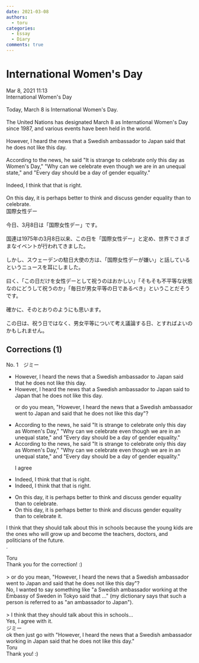 ```yaml
---
date: 2021-03-08
authors:
  - toru
categories:
  - Essay
  - Diary
comments: true
---
```


# International Women's Day
<div class="date">Mar 8, 2021 11:13</div>
<div id="post"><div id="body_show_ori">
International Women's Day<br/><br/>Today, March 8 is International Women's Day.<br/><br/>The United Nations has designated March 8 as International Women's Day since 1987, and various events have been held in the world.<br/><br/>However, I heard the news that a Swedish ambassador to Japan said that he does not like this day.<br/><br/>According to the news, he said "It is strange to celebrate only this day as Women's Day," "Why can we celebrate even though we are in an unequal state," and "Every day should be a day of gender equality."<br/><br/>Indeed, I think that that is right.<br/><br/>On this day, it is perhaps better to think and discuss gender equality than to celebrate.
</div></div>

<!-- more -->

<div id="post_ja"><div id="body_show_mo">
国際女性デー<br/><br/>今日、3月8日は「国際女性デー」です。<br/><br/>国連は1975年の3月8日以来、この日を「国際女性デー」と定め、世界でさまざまなイベントが行われてきました。<br/><br/>しかし、スウェーデンの駐日大使の方は、「国際女性デーが嫌い」と話しているというニュースを耳にしました。<br/><br/>曰く、「この日だけを女性デーとして祝うのはおかしい」「そもそも不平等な状態なのにどうして祝うのか」「毎日が男女平等の日であるべき」ということだそうです。<br/><br/>確かに、そのとおりのようにも思います。<br/><br/>この日は、祝う日ではなく、男女平等について考え議論する日、とすればよいのかもしれません。
</div></div>

## Corrections (1)
<div id="block"><div class="first_name"> No. 1　<span class="just_name">ジミー</span></div><div id="block2">
<ul class="correction_field">
<li class="incorrect">However, I heard the news that a Swedish ambassador to Japan said that he does not like this day.</li>
<li class="corrected correct">
However, I heard the news that a Swedish ambassador <span class="f_red"><span class="sline">to Japan</span></span> said <span class="f_blue">to Japan</span> that he does not like this day.
<p class="correction_comment">or do you mean, "However, I heard the news that a Swedish ambassador went to Japan and said that he does not like this day"?</p>
</li>
</ul>
<ul class="correction_field">
<li class="incorrect">According to the news, he said "It is strange to celebrate only this day as Women's Day," "Why can we celebrate even though we are in an unequal state," and "Every day should be a day of gender equality."</li>
<li class="corrected correct">
According to the news, he said "It is strange to celebrate only this day as Women's Day," "Why can we celebrate even though we are in an unequal state," and "Every day should be a day of gender equality."
<p class="correction_comment">I agree</p>
</li>
</ul>
<ul class="correction_field">
<li class="incorrect">Indeed, I think that that is right.</li>
<li class="corrected correct">
Indeed, I think that <span class="sline"><span class="f_blue">that</span></span> is right.
</li>
</ul>
<ul class="correction_field">
<li class="incorrect">On this day, it is perhaps better to think and discuss gender equality than to celebrate.</li>
<li class="corrected correct">
On this day, it is perhaps better to think and discuss gender equality than to celebrate <span class="f_blue">it</span>.
</li>
</ul>
<p class="comment_small">
 I think that they should talk about this in schools because the young kids are the ones who will grow up and become the teachers, doctors, and politicians of the future.
 <br/>
 .
</p>

</div><div class="name"><span class="just_name">Toru</span><br>
Thank you for the correction! :)<br/><br/>&gt; or do you mean, "However, I heard the news that a Swedish ambassador went to Japan and said that he does not like this day"?<br/>No, I wanted to say something like "a Swedish ambassador working at the Embassy of Sweden in Tokyo said that ..." (my dictionary says that such a person is referred to as "an ambassador to Japan").<br/><br/>&gt; I think that they should talk about this in schools...<br/>Yes, I agree with it.
</div>
<div class="name"><span class="just_name">ジミー</span><br>
ok then just go with "However, I heard the news that a Swedish ambassador working in Japan said that he does not like this day."
</div>
<div class="name"><span class="just_name">Toru</span><br>
Thank you! :)
</div>
</div>
